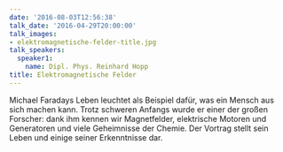 ```yaml
---
date: '2016-08-03T12:56:38'
talk_date: '2016-04-29T20:00:00'
talk_images:
- elektromagnetische-felder-title.jpg
talk_speakers:
  speaker1:
    name: Dipl. Phys. Reinhard Hopp
title: Elektromagnetische Felder
---
```

Michael Faradays Leben leuchtet als Beispiel dafür, was ein Mensch aus sich machen kann. Trotz schweren Anfangs wurde er einer der großen Forscher: dank ihm kennen wir Magnetfelder, elektrische Motoren und Generatoren und viele Geheimnisse der Chemie. Der Vortrag stellt sein Leben und einige seiner Erkenntnisse dar.